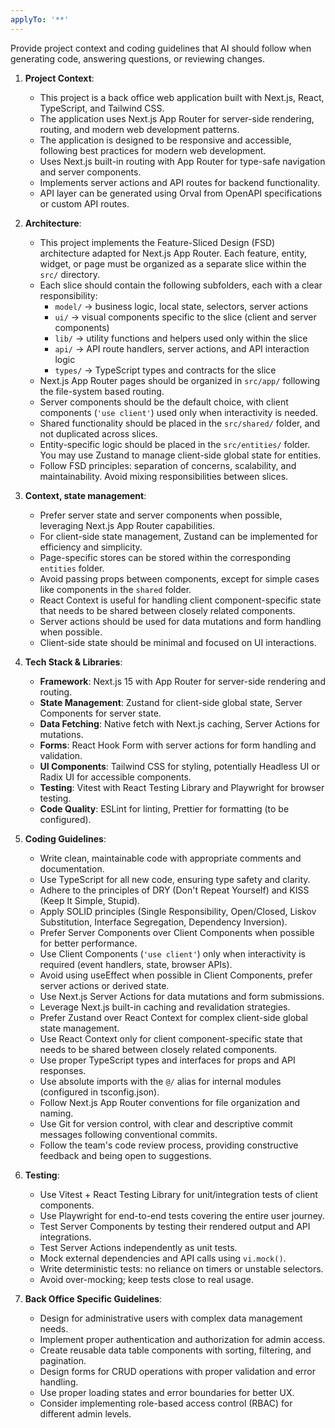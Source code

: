 ```yaml
---
applyTo: '**'
---
```

Provide project context and coding guidelines that AI should follow when generating code, answering questions, or reviewing changes.

1. **Project Context**:
   - This project is a back office web application built with Next.js, React, TypeScript, and Tailwind CSS.
   - The application uses Next.js App Router for server-side rendering, routing, and modern web development patterns.
   - The application is designed to be responsive and accessible, following best practices for modern web development.
   - Uses Next.js built-in routing with App Router for type-safe navigation and server components.
   - Implements server actions and API routes for backend functionality.
   - API layer can be generated using Orval from OpenAPI specifications or custom API routes.

2. **Architecture**:
   - This project implements the Feature-Sliced Design (FSD) architecture adapted for Next.js App Router. Each feature, entity, widget, or page must be organized as a separate slice within the `src/` directory.
   - Each slice should contain the following subfolders, each with a clear responsibility:
      - `model/` → business logic, local state, selectors, server actions
      - `ui/` → visual components specific to the slice (client and server components)
      - `lib/` → utility functions and helpers used only within the slice
      - `api/` → API route handlers, server actions, and API interaction logic
      - `types/` → TypeScript types and contracts for the slice
   - Next.js App Router pages should be organized in `src/app/` following the file-system based routing.
   - Server components should be the default choice, with client components (`'use client'`) used only when interactivity is needed.
   - Shared functionality should be placed in the `src/shared/` folder, and not duplicated across slices.
   - Entity-specific logic should be placed in the `src/entities/` folder. You may use Zustand to manage client-side global state for entities.
   - Follow FSD principles: separation of concerns, scalability, and maintainability. Avoid mixing responsibilities between slices.

3. **Context, state management**:
   - Prefer server state and server components when possible, leveraging Next.js App Router capabilities.
   - For client-side state management, Zustand can be implemented for efficiency and simplicity.
   - Page-specific stores can be stored within the corresponding `entities` folder.
   - Avoid passing props between components, except for simple cases like components in the `shared` folder.
   - React Context is useful for handling client component-specific state that needs to be shared between closely related components.
   - Server actions should be used for data mutations and form handling when possible.
   - Client-side state should be minimal and focused on UI interactions.

4. **Tech Stack & Libraries**:
   - **Framework**: Next.js 15 with App Router for server-side rendering and routing.
   - **State Management**: Zustand for client-side global state, Server Components for server state.
   - **Data Fetching**: Native fetch with Next.js caching, Server Actions for mutations.
   - **Forms**: React Hook Form with server actions for form handling and validation.
   - **UI Components**: Tailwind CSS for styling, potentially Headless UI or Radix UI for accessible components.
   - **Testing**: Vitest with React Testing Library and Playwright for browser testing.
   - **Code Quality**: ESLint for linting, Prettier for formatting (to be configured).

5. **Coding Guidelines**:
   - Write clean, maintainable code with appropriate comments and documentation.
   - Use TypeScript for all new code, ensuring type safety and clarity.
   - Adhere to the principles of DRY (Don't Repeat Yourself) and KISS (Keep It Simple, Stupid).
   - Apply SOLID principles (Single Responsibility, Open/Closed, Liskov Substitution, Interface Segregation, Dependency Inversion).
   - Prefer Server Components over Client Components when possible for better performance.
   - Use Client Components (`'use client'`) only when interactivity is required (event handlers, state, browser APIs).
   - Avoid using useEffect when possible in Client Components, prefer server actions or derived state.
   - Use Next.js Server Actions for data mutations and form submissions.
   - Leverage Next.js built-in caching and revalidation strategies.
   - Prefer Zustand over React Context for complex client-side global state management.
   - Use React Context only for client component-specific state that needs to be shared between closely related components.
   - Use proper TypeScript types and interfaces for props and API responses.
   - Use absolute imports with the `@/` alias for internal modules (configured in tsconfig.json).
   - Follow Next.js App Router conventions for file organization and naming.
   - Use Git for version control, with clear and descriptive commit messages following conventional commits.
   - Follow the team's code review process, providing constructive feedback and being open to suggestions.

6. **Testing**:
   - Use Vitest + React Testing Library for unit/integration tests of client components.
   - Use Playwright for end-to-end tests covering the entire user journey.
   - Test Server Components by testing their rendered output and API integrations.
   - Test Server Actions independently as unit tests.
   - Mock external dependencies and API calls using `vi.mock()`.
   - Write deterministic tests: no reliance on timers or unstable selectors.
   - Avoid over-mocking; keep tests close to real usage.

7. **Back Office Specific Guidelines**:
   - Design for administrative users with complex data management needs.
   - Implement proper authentication and authorization for admin access.
   - Create reusable data table components with sorting, filtering, and pagination.
   - Design forms for CRUD operations with proper validation and error handling.
   - Use proper loading states and error boundaries for better UX.
   - Consider implementing role-based access control (RBAC) for different admin levels.